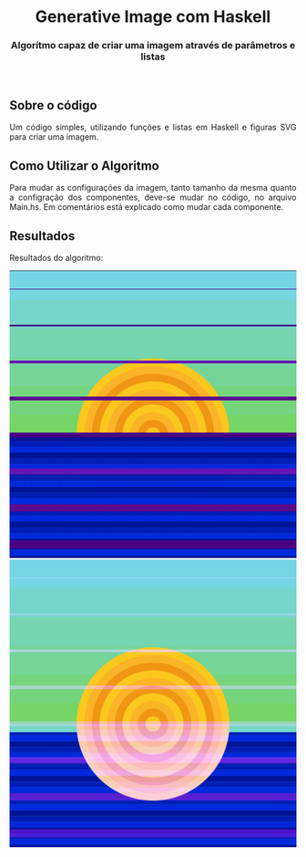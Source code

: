 
<h1 align="center">Generative Image com Haskell</h1>
<h3 align="center">Algorítmo capaz de criar uma imagem através de parâmetros e listas</h3>

<br/>

## Sobre o código
<p align="justify"> 
  <a>Um código simples, utilizando funções e listas em Haskell e figuras SVG para criar uma imagem. </a>
</p>

## Como Utilizar o Algoritmo
<p align="justify"> 
  <a>Para mudar as configurações da imagem, tanto tamanho da mesma quanto a configração dos componentes, deve-se mudar no código, no arquivo Main.hs. Em comentários está explicado como mudar cada componente.</a>
</p>

## Resultados
<p align="justify"> 
  <a>Resultados do algoritmo:</a>
</p>

<p align="center"> 
  <img src="media/image.png" alt="Print de imagem gerada pelo algoritmo" width="800"/>
  <img src="main.svg" alt="Exemplo de imagem gerada pelo algoritmo, no formato .svg" width="800"/>
</p>

